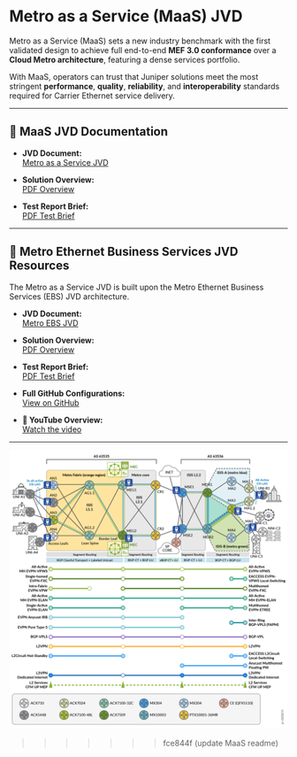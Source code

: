 # Metro as a Service (MaaS) JVD

Metro as a Service (MaaS) sets a new industry benchmark with the first validated design to achieve full end-to-end **MEF 3.0 conformance** over a **Cloud Metro architecture**, featuring a dense services portfolio.

With MaaS, operators can trust that Juniper solutions meet the most stringent **performance**, **quality**, **reliability**, and **interoperability** standards required for Carrier Ethernet service delivery.

---

## 📄 MaaS JVD Documentation

- **JVD Document:**  
  [Metro as a Service JVD](https://www.juniper.net/documentation/us/en/software/jvd/jvd-metro-ebs-mef-03-02/index.html)

- **Solution Overview:**  
  [PDF Overview](https://www.juniper.net/documentation/us/en/software/jvd/solution-overview-metro-ebs-mef-03-02.pdf)

- **Test Report Brief:**  
  [PDF Test Brief](https://www.juniper.net/documentation/us/en/software/jvd/test-report-brief-metro-ebs-mef-03-02.pdf)

---

## 🧱 Metro Ethernet Business Services JVD Resources

The Metro as a Service JVD is built upon the Metro Ethernet Business Services (EBS) JVD architecture.

- **JVD Document:**  
  [Metro EBS JVD](https://www.juniper.net/documentation/us/en/software/jvd/jvd-metro-ebs-03-01/index.html)

- **Solution Overview:**  
  [PDF Overview](https://www.juniper.net/documentation/us/en/software/jvd/sol-overview-metro-ebs-03-01.pdf)

- **Test Report Brief:**  
  [PDF Test Brief](https://www.juniper.net/documentation/us/en/software/jvd/test-report-brief-metro-ebs-03-01.pdf)

- **Full GitHub Configurations:**  
  [View on GitHub](https://github.com/Juniper/jvd/tree/main/Service%20Provider/Metro%20Ethernet%20Business%20Services)

- **🎥 YouTube Overview:**  
  [Watch the video](https://www.youtube.com/watch?v=dh3qvZMIhXA)

---

![Metro as a Service](images/Metro-MEF-Topology.png)
>>>>>>> fce844f (update MaaS readme)
